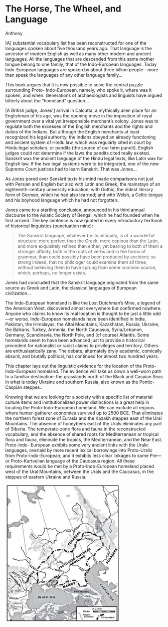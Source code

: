 # The Horse, The Wheel, and Language

Anthony

[A] substantial vocabulary list has been reconstructed for one of the
languages spoken about five thousand years ago. That language is the
ancestor of modern English as well as many other modern and ancient
languages. All the languages that are descended from this same mother
tongue belong to one family, that of the Indo-European
languages. Today Indo-European languages are spoken by about three
billion people—more than speak the languages of any other language
family...

This book argues that it is now possible to solve the central puzzle
surrounding Proto- Indo-European, namely, who spoke it, where was it
spoken, and when. Generations of archaeologists and linguists have
argued bitterly about the “homeland” question...

[A British judge, Jones'] arrival in Calcutta, a mythically alien place
for an Englishman of his age, was the opening move in the imposition
of royal government over a vital yet irresponsible merchant’s colony.
Jones was to regulate both the excesses of the English merchants and
the rights and duties of the Indians. But although the English
merchants at least recognized his legal authority, the Indians obeyed
an already functioning and ancient system of Hindu law, which was
regularly cited in court by Hindu legal scholars, or pandits (the
source of our term pundit). English judges could not determine if the
laws the pandits cited really existed. Sanskrit was the ancient
language of the Hindu legal texts, like Latin was for English law. If
the two legal systems were to be integrated, one of the new Supreme
Court justices had to learn Sanskrit. That was Jones...

As Jones pored over Sanskrit texts his mind made comparisons not just
with Persian and English but also with Latin and Greek, the mainstays
of an eighteenth-century university education; with Gothic, the oldest
literary form of German, which he had also learned; and with Welsh, a
Celtic tongue and his boyhood language which he had not forgotten..

Jones came to a startling conclusion, announced in his third annual
discourse to the Asiatic Society of Bengal, which he had founded when
he first arrived.  The key sentence is now quoted in every
introductory textbook of historical linguistics (punctuation mine):

>The Sanskrit language, whatever be its antiquity, is of a wonderful
>structure: more perfect than the Greek, more copious than the Latin,
>and more exquisitely refined than either; yet bearing to both of them
>a stronger affinity, both in the roots of verbs and in the forms of
>grammar, than could possibly have been produced by accident; so strong
>indeed, that no philologer could examine them all three, without
>believing them to have sprung from some common source, which, perhaps,
>no longer exists.

Jones had concluded that the Sanskrit language originated from the
same source as Greek and Latin, the classical languages of European
civilization...

The Indo-European homeland is like the Lost Dutchman’s Mine, a legend
of the American West, discovered almost everywhere but confirmed
nowhere. Anyone who claims to know its real location is thought to be
just a little odd—or worse. Indo-European homelands have been
identified in India, Pakistan, the Himalayas, the Altai Mountains,
Kazakhstan, Russia, Ukraine, the Balkans, Turkey, Armenia, the North
Caucasus, Syria/Lebanon, Germany, Scandinavia, the North Pole, and (of
course) Atlantis. Some homelands seem to have been advanced just to
provide a historical precedent for nationalist or racist claims to
privileges and territory. Others are enthusiastically zany. The
debate, alternately dryly academic, comically absurd, and brutally
political, has continued for almost two hundred years. 

This chapter lays out the linguistic evidence for the location of the
Proto-Indo-European homeland. The evidence will take us down a
well-worn path to a familiar destination: the grasslands north of the
Black and Caspian Seas in what is today Ukraine and southern Russia,
also known as the Pontic-Caspian steppes..

Knowing that we are looking for a society with a specific list of
material culture items and institutionalized power distinctions is a
great help in locating the Proto-Indo-European homeland. We can
exclude all regions where hunter-gatherer economies survived up to
2500 BCE. That eliminates the northern forest zone of Eurasia and the
Kazakh steppes east of the Ural Mountains. The absence of honeybees
east of the Urals eliminates any part of Siberia. The temperate-zone
flora and fauna in the reconstructed vocabulary, and the absence of
shared roots for Mediterranean or tropical flora and fauna, eliminate
the tropics, the Mediterranean, and the Near East. Proto-Indo-
European exhibits some very ancient links with the Uralic languages,
overlaid by more recent lexical borrowings into Proto-Uralic from
Proto-Indo-European; and it exhibits less clear linkages to some
Pre—or Proto-Kartvelian language of the Caucasus region. All these
requirements would be met by a Proto-Indo-European homeland placed
west of the Ural Mountains, between the Urals and the Caucasus, in the
steppes of eastern Ukraine and Russia.

![](indo1.jpg)

